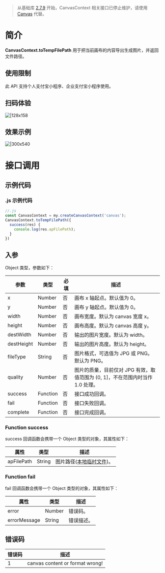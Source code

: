 > 从基础库 [2.7.9](https://opendocs.alipay.com/mini/framework/lib-upgrade-v2) 开始，CanvasContext 相关接口已停止维护，请使用 [Canvas](https://opendocs.alipay.com/mini/01vzqv) 代替。

# 简介

**CanvasContext.toTempFilePath** 用于把当前画布的内容导出生成图片，并返回文件路径。

## 使用限制

此 API 支持个人支付宝小程序、企业支付宝小程序使用。

## 扫码体验

![|128x158](https://cdn.nlark.com/yuque/0/2021/png/179989/1624962222812-82486f2e-f6a8-42d1-b5f8-7870226c27fc.png#align=left&display=inline&height=158&margin=%5Bobject%20Object%5D&name=1.png&originHeight=158&originWidth=128&size=17896&status=done&style=stroke&width=128)

## 效果示例

![|300x540](https://cdn.nlark.com/yuque/0/2021/gif/179989/1624962231975-39be289a-69e4-4f7e-94e3-8913bfb7c322.gif#align=left&display=inline&height=540&margin=%5Bobject%20Object%5D&name=2.gif&originHeight=540&originWidth=300&size=1429075&status=done&style=stroke&width=300)

# 接口调用

## 示例代码

### .js 示例代码

```javascript
//.js
const CanvasContext = my.createCanvasContext('canvas');
CanvasContext.toTempFilePath({
  success(res) {
    console.log(res.apFilePath);
  }
})
```

## 入参
Object 类型，参数如下：

| **参数** | **类型** | **必填** | **描述** |
| --- | --- | --- | --- |
| x | Number | 否 | 画布 x 轴起点。默认值为 0。 |
| y | Number | 否 | 画布 y 轴起点。默认值为 0。 |
| width | Number | 否 | 画布宽度。默认为 canvas 宽度 x。 |
| height | Number | 否 | 画布高度。默认为 canvas 高度 y。 |
| destWidth | Number | 否 | 输出的图片宽度。默认为 width。 |
| destHeight | Number | 否 | 输出的图片高度。默认为 height。 |
| fileType | String | 否 | 图片格式，可选值为 JPG 或 PNG。默认为 PNG。 |
| quality | Number | 否 | 图片的质量，目前仅对 JPG 有效，取值范围为 (0, 1]，不在范围内时当作 1.0 处理。 |
| success | Function | 否 | 接口成功回调。 |
| fail | Function | 否 | 接口失败回调。 |
| complete | Function | 否 | 接口完成回调。 |

### Function success

success 回调函数会携带一个 Object 类型的对象，其属性如下：

| **属性** | **类型** | **描述** |
| --- | --- | --- |
| apFilePath | String | 图片路径([本地临时文件](https://opendocs.alipay.com/mini/03dt4s#%E6%9C%AC%E5%9C%B0%E4%B8%B4%E6%97%B6%E6%96%87%E4%BB%B6))。 |

### Function fail

fail 回调函数会携带一个 Object 类型的对象，其属性如下：

| **属性** | **类型** | **描述** |
| --- | --- | --- |
| error | Number | 错误码。 |
| errorMessage | String | 错误描述。 |

## 错误码

| **错误码** | **描述** |
| --- | --- |
| 1 | canvas content or format wrong! |
